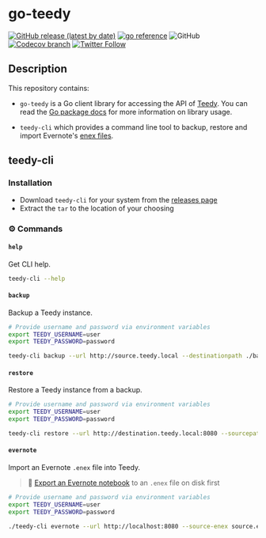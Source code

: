 # go-teedy

<a href="https://github.com/MattHodge/go-teedy/releases" target="_blank">![GitHub release (latest by date)](https://img.shields.io/github/v/release/MattHodge/go-teedy?label=VERSION&style=for-the-badge)</a> <a href="https://pkg.go.dev/github.com/MattHodge/go-teedy?tab=doc" target="_blank"><img src="https://img.shields.io/badge/Go-Reference-00ADD8?style=for-the-badge&logo=go" alt="go reference" /></a> ![GitHub](https://img.shields.io/github/license/MattHodge/go-teedy?style=for-the-badge) <a href="https://app.codecov.io/gh/MattHodge/go-teedy/branch/main" target="_blank">![Codecov branch](https://img.shields.io/codecov/c/github/MattHodge/go-teedy/main?logo=codecov&style=for-the-badge)</a> <a href="https://www.twitter.com/MattHodge" target="_blank">![Twitter Follow](https://img.shields.io/twitter/follow/MattHodge?label=%40MattHodge&logo=twitter&style=for-the-badge)</a>

## Description

This repository contains:

* `go-teedy` is a Go client library for accessing the API of [Teedy](https://github.com/sismics/docs). You can read the [Go package docs](https://pkg.go.dev/github.com/MattHodge/go-teedy) for more information on library usage.

* `teedy-cli` which provides a command line tool to backup, restore and import Evernote's [enex files](https://evernote.com/blog/how-evernotes-xml-export-format-works/).

## teedy-cli

### Installation

* Download `teedy-cli` for your system from the [releases page](https://github.com/MattHodge/go-teedy/releases)
* Extract the `tar` to the location of your choosing

### ⚙️ Commands

#### `help`

Get CLI help.

```bash
teedy-cli --help
```

#### `backup`

Backup a Teedy instance.

```bash
# Provide username and password via environment variables
export TEEDY_USERNAME=user
export TEEDY_PASSWORD=password

teedy-cli backup --url http://source.teedy.local --destinationpath ./backup
```

#### `restore`

Restore a Teedy instance from a backup.

```bash
# Provide username and password via environment variables
export TEEDY_USERNAME=user
export TEEDY_PASSWORD=password

teedy-cli restore --url http://destination.teedy.local:8080 --sourcepath ./backup
```

#### `evernote`

Import an Evernote `.enex` file into Teedy.

> 🔔 [Export an Evernote notebook](https://help.evernote.com/hc/en-us/articles/209005557-Export-notes-and-notebooks) to an `.enex` file on disk first

```bash
# Provide username and password via environment variables
export TEEDY_USERNAME=user
export TEEDY_PASSWORD=password

./teedy-cli evernote --url http://localhost:8080 --source-enex source.enex
```
